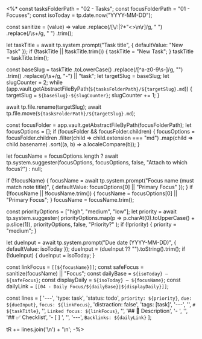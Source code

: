 <%*
const tasksFolderPath = "02 - Tasks";
const focusFolderPath = "01 - Focuses";
const isoToday = tp.date.now("YYYY-MM-DD");

const sanitize = (value) =>
  value
    .replace(/[\\/:|?*"<>\n\r]/g, " ")
    .replace(/\s+/g, " ")
    .trim();

let taskTitle = await tp.system.prompt("Task title", { defaultValue: "New Task" });
if (!taskTitle || !taskTitle.trim()) {
  taskTitle = "New Task";
}
taskTitle = taskTitle.trim();

const baseSlug = taskTitle
  .toLowerCase()
  .replace(/[^a-z0-9\s-]/g, "")
  .trim()
  .replace(/\s+/g, "-")
  || "task";
let targetSlug = baseSlug;
let slugCounter = 2;
while (app.vault.getAbstractFileByPath(`${tasksFolderPath}/${targetSlug}.md`)) {
  targetSlug = `${baseSlug}-${slugCounter}`;
  slugCounter += 1;
}

await tp.file.rename(targetSlug);
await tp.file.move(`${tasksFolderPath}/${targetSlug}.md`);

const focusFolder = app.vault.getAbstractFileByPath(focusFolderPath);
let focusOptions = [];
if (focusFolder && focusFolder.children) {
  focusOptions = focusFolder.children
    .filter(child => child.extension === "md")
    .map(child => child.basename)
    .sort((a, b) => a.localeCompare(b));
}

let focusName = focusOptions.length
  ? await tp.system.suggester(focusOptions, focusOptions, false, "Attach to which focus?")
  : null;

if (!focusName) {
  focusName = await tp.system.prompt("Focus name (must match note title)", {
    defaultValue: focusOptions[0] || "Primary Focus"
  });
}
if (!focusName || !focusName.trim()) {
  focusName = focusOptions[0] || "Primary Focus";
}
focusName = focusName.trim();

const priorityOptions = ["high", "medium", "low"];
let priority = await tp.system.suggester(
  priorityOptions.map(p => p.charAt(0).toUpperCase() + p.slice(1)),
  priorityOptions,
  false,
  "Priority?"
);
if (!priority) {
  priority = "medium";
}

let dueInput = await tp.system.prompt("Due date (YYYY-MM-DD)", { defaultValue: isoToday });
dueInput = (dueInput ?? "").toString().trim();
if (!dueInput) {
  dueInput = isoToday;
}

const linkFocus = `[[${focusName}]]`;
const safeFocus = sanitize(focusName) || "Focus";
const dailyBase = `${isoToday} — ${safeFocus}`;
const displayDaily = `${isoToday} — ${focusName}`;
const dailyLink = `[[04 - Daily Focus/${dailyBase}|${displayDaily}]]`;

const lines = [
  '---',
  'type: task',
  'status: todo',
  `priority: ${priority}`,
  `due: ${dueInput}`,
  `focus: ${linkFocus}`,
  'distraction: false',
  'tags: [task]',
  '---',
  '',
  `# ${taskTitle}`,
  '',
  `Linked focus: ${linkFocus}`,
  '',
  '## 💬 Description',
  '- ',
  '',
  '## ✅ Checklist',
  '- [ ] ',
  '',
  '---',
  `Backlinks: ${dailyLink}`
];

tR += lines.join('\n') + '\n';
-%>
